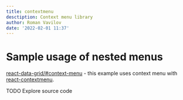 ```yaml
---
title: contextmenu
desctiption: Context menu library
author: Roman Vavilov
date: '2022-02-01 11:37'
---
```


# Sample usage of nested menus

[react-data-grid/#context-menu](https://adazzle.github.io/react-data-grid/#/context-menu) - this example uses context menu with [react-contextmenu](https://github.com/vkbansal/react-contextmenu).

TODO Explore source code
